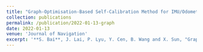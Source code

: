 ```yaml
---
title: "Graph-Optimisation-Based Self-Calibration Method for IMU/Odometer Using Preintegration Theory"
collection: publications
permalink: /publication/2022-01-13-graph
date: 2022-01-13
venue: 'Journal of Navigation'
excerpt: '**S. Bai**, J. Lai, P. Lyu, Y. Cen, B. Wang and X. Sun, "Graph-Optimisation-based Self-Calibration Method for IMU/Odometer Using Preintegration Theory," in Journal of Navigation, 2022.' 
---
```

